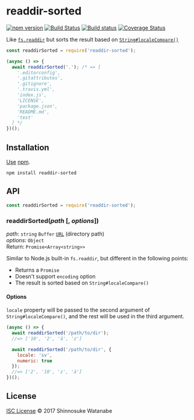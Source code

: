 # readdir-sorted

[![npm version](https://img.shields.io/npm/v/readdir-sorted.svg)](https://www.npmjs.com/package/readdir-sorted)
[![Build Status](https://travis-ci.org/shinnn/readdir-sorted.svg?branch=master)](https://travis-ci.org/shinnn/readdir-sorted)
[![Build status](https://ci.appveyor.com/api/projects/status/k0xmvwm4bc1qn4nl/branch/master?svg=true)](https://ci.appveyor.com/project/ShinnosukeWatanabe/readdir-sorted/branch/master)
[![Coverage Status](https://img.shields.io/coveralls/shinnn/readdir-sorted.svg)](https://coveralls.io/github/shinnn/readdir-sorted?branch=master)

Like [`fs.readdir`](https://nodejs.org/api/fs.html#fs_fs_readdir_path_options_callback) but sorts the result based on [`String#localeCompare()`](https://developer.mozilla.org/en/docs/Web/JavaScript/Reference/Global_Objects/String/localeCompare)

```javascript
const readdirSorted = require('readdir-sorted');

(async () => {
  await readdirSorted('.'); /* => [
    '.editorconfig',
    '.gitattributes',
    '.gitignore',
    '.travis.yml',
    'index.js',
    'LICENSE',
    'package.json',
    'README.md',
    'test'
  ] */
})();
```

## Installation

[Use](https://docs.npmjs.com/cli/install) [npm](https://docs.npmjs.com/getting-started/what-is-npm).

```
npm install readdir-sorted
```

## API

```javascript
const readdirSorted = require('readdir-sorted');
```

### readdirSorted(*path* [, *options*])

*path*: `string` `Buffer` [`URL`](https://nodejs.org/api/url.html#url_class_url) (directory path)  
*options*: `Object`  
Return: `Promise<Array<string>>`

Similar to Node.js built-in `fs.readdir`, but different in the following points:

* Returns a `Promise`
* Doesn't support `encoding` option
* The result is sorted based on `String#localeCompare()`

#### Options

`locale` property will be passed to the second argument of `String#localeCompare()`, and the rest will be used in the third argument.

```javascript
(async () => {
  await readdirSorted('/path/to/dir');
  //=> ['10', '2', 'ä', 'z']

  await readdirSorted('/path/to/dir', {
    locale: 'sv',
    numeric: true
  });
  //=> ['2', '10', 'z', 'ä']
})();
```

## License

[ISC License](./LICENSE) © 2017 Shinnosuke Watanabe
